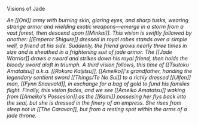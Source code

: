 Visions of Jade

*An [[Oni]] army with burning skin, glaring eyes, and sharp tusks, wearing strange armor and wielding exotic weapons—emerge in a storm from a vast forest, then descend upon [[Minkai]]. This vision is swiftly followed by another: [[Emperor Shigure]] dressed in royal robes stands over a simple well, a friend at his side. Suddenly, the friend grows nearly three times in size and is sheathed in a frightening suit of jade armor. The [[Jade Warrior]] draws a sword and strikes down his royal friend, then holds the bloody sword aloft in triumph. A third vision follows, this time of [[Tsutoku Amatatsu]] a.k.a. [[Rokuro Kaijitsu]], [[Ameiko]]'s grandfather, handing the legendary sentient sword [[Things/Te No Sui]] to a richly dressed [[Ulfen]] man, [[Fynn Snaevald]], in exchange for a bag of gold to fund his families flight. Finally, this vision fades, and we see [[Ameiko Amatatsu]] waking from [[Ameiko's Possesion]] as the [[Kami]] possesing her flys back into the seal, but she is dressed in the finery of an empress. She rises from sleep not in [[The Caravan]], but from a resting spot within the arms of a jade throne.*

